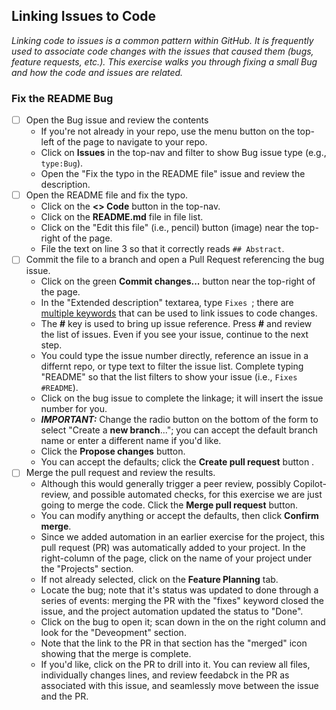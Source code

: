 ## Linking Issues to Code
_Linking code to issues is a common pattern within GitHub. It is frequently used to associate code changes with the issues that caused them (bugs, feature requests, etc.). This exercise walks you through fixing a small Bug and how the code and issues are related._

### Fix the README Bug
- [ ] Open the Bug issue and review the contents
  - If you're not already in your repo, use the menu button on the top-left of the page to navigate to your repo.
  - Click on **Issues** in the top-nav and filter to show Bug issue type (e.g., `type:Bug`).
  - Open the "Fix the typo in the README file" issue and review the description.
- [ ] Open the README file and fix the typo.
  - Click on the **<> Code** button in the top-nav.
  - Click on the **README.md** file in file list.
  - Click on the "Edit this file" (i.e., pencil) button (image) near the top-right of the page.
  - File the text on line 3 so that it correctly reads `## Abstract`.
- [ ] Commit the file to a branch and open a Pull Request referencing the bug issue.
  - Click on the green **Commit changes...** button near the top-right of the page.
  - In the "Extended description" textarea, type `Fixes `; there are [multiple keywords](https://docs.github.com/en/get-started/writing-on-github/working-with-advanced-formatting/using-keywords-in-issues-and-pull-requests) that can be used to link issues to code changes.
  - The **#** key is used to bring up issue reference.  Press **#** and review the list of issues.  Even if you see your issue, continue to the next step.
  - You could type the issue number directly, reference an issue in a differnt repo, or type text to filter the issue list.  Complete typing "README" so that the list filters to show your issue (i.e., `Fixes #README`).
  - Click on the bug issue to complete the linkage; it will insert the issue number for you.
  - ***IMPORTANT:*** Change the radio button on the bottom of the form to select "Create a **new branch**..."; you can accept the default branch name or enter a different name if you'd like.
  - Click the **Propose changes** button.
  - You can accept the defaults; click the **Create pull request** button .
- [ ] Merge the pull request and review the results.
  - Although this would generally trigger a peer review, possibly Copilot-review, and possible automated checks, for this exercise we are just going to merge the code.  Click the **Merge pull request** button.
  - You can modify anything or accept the defaults, then click **Confirm merge**.
  - Since we added automation in an earlier exercise for the project, this pull request (PR) was automatically added to your project.  In the right-column of the page, click on the name of your project under the "Projects" section.
  - If not already selected, click on the **Feature Planning** tab.
  - Locate the bug; note that it's status was updated to done through a series of events: merging the PR with the "fixes" keyword closed the issue, and the project automation updated the status to "Done".
  - Click on the bug to open it; scan down in the on the right column and look for the "Deveopment" section.
  - Note that the link to the PR in that section has the "merged" icon showing that the merge is complete.
  - If you'd like, click on the PR to drill into it.  You can review all files, individually changes lines, and review feedabck in the PR as associated with this issue, and seamlessly move between the issue and the PR.
